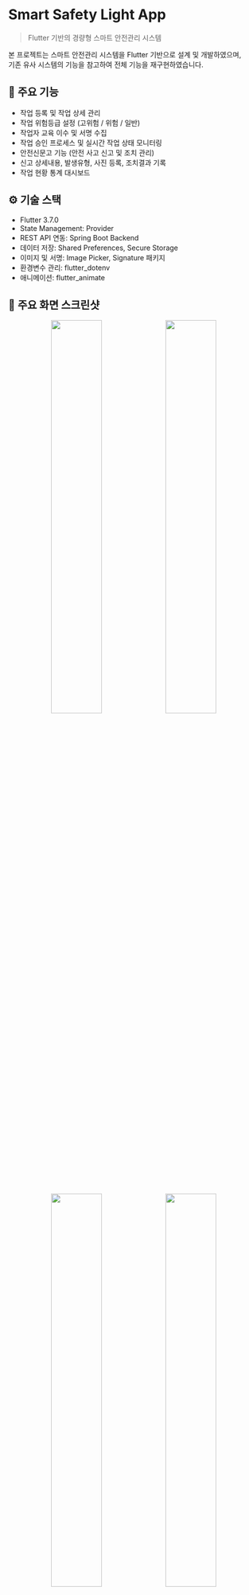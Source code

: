 # Smart Safety Light App

> Flutter 기반의 경량형 스마트 안전관리 시스템

본 프로젝트는 스마트 안전관리 시스템을 Flutter 기반으로 설계 및 개발하였으며,  
기존 유사 시스템의 기능을 참고하여 전체 기능을 재구현하였습니다.

## 📱 주요 기능

- 작업 등록 및 작업 상세 관리
- 작업 위험등급 설정 (고위험 / 위험 / 일반)
- 작업자 교육 이수 및 서명 수집
- 작업 승인 프로세스 및 실시간 작업 상태 모니터링
- 안전신문고 기능 (안전 사고 신고 및 조치 관리)
- 신고 상세내용, 발생유형, 사진 등록, 조치결과 기록
- 작업 현황 통계 대시보드

## ⚙️ 기술 스택

- Flutter 3.7.0
- State Management: Provider
- REST API 연동: Spring Boot Backend
- 데이터 저장: Shared Preferences, Secure Storage
- 이미지 및 서명: Image Picker, Signature 패키지
- 환경변수 관리: flutter_dotenv
- 애니메이션: flutter_animate

## 📸 주요 화면 스크린샷
<p align="center">
  <img src="https://github.com/user-attachments/assets/0b2dafe6-5b2c-4f54-a36a-499163da22c0" width="45%" />
  <img src="https://github.com/user-attachments/assets/4590fa7d-ffd0-4bc9-8d02-9e92063895e8" width="45%" /><br>
  <img src="https://github.com/user-attachments/assets/5953647a-dd19-4e82-8823-9945d371cc80" width="45%" />
  <img src="https://github.com/user-attachments/assets/a740f5a6-4996-4a12-8bad-6487b0a548a4" width="45%" />
</p>

## 🚀 빌드 및 실행

### Android

```bash
flutter build apk --release
```

## 📝 개발환경
Flutter SDK: 3.7.0

Dart SDK: ^3.7.0

## 🔒 환경설정
assets/env/.env 파일에 개발/운영 서버 API 환경설정 관리


⚠️ 해당 프로젝트는 학습/포트폴리오용으로 제작되었으며, 상업적 목적이 아닙니다.
